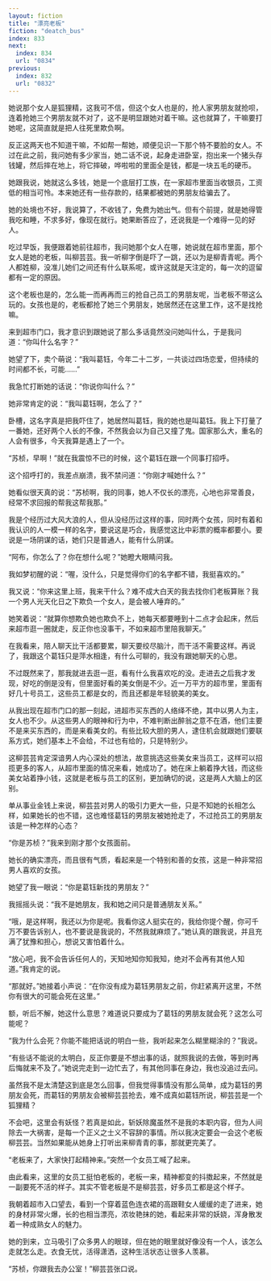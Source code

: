 ```yaml
---
layout: fiction
title: "漂亮老板"
fiction: "deatch_bus"
index: 833
next:
  index: 834
  url: "0834"
previous:
  index: 832
  url: "0832"
---
```

她说那个女人是狐狸精，这我可不信，但这个女人也是的，抢人家男朋友就抢呗，连着抢她三个男朋友就不对了，这不是明显跟她对着干嘛。这也就算了，干嘛要打她呢，这简直就是把人往死里欺负啊。

反正这两天也不知道干嘛，不如帮一帮她，顺便见识一下那个特不要脸的女人。不过在此之前，我问她有多少家当，她二话不说，起身走进卧室，抱出来一个猪头存钱罐，然后摔在地上，将它摔破，哗啦啦的里面全是钱，都是一块五毛的硬币。

她跟我说，她就这么多钱，她是一个底层打工族，在一家超市里面当收银员，工资低的相当可怜。本来她还有一些存款的，结果都被她的男朋友给骗去了。

她的处境也不好，我说算了，不收钱了，免费为她出气。但有个前提，就是她得管我吃和睡，不求多好，像现在就行。她果断答应了，还说我是一个难得一见的好人。

吃过早饭，我便跟着她前往超市，我问她那个女人在哪，她说就在超市里面，那个女人是她的老板，叫柳芸芸。我一听柳字倒是吓了一跳，还以为是柳青青呢。两个人都姓柳，没准儿她们之间还有什么联系呢，或许这就是天注定的，每一次的逗留都有一定的原因。

这个老板也是的，怎么能一而再再而三的抢自己员工的男朋友呢，当老板不带这么玩的。女孩也是的，老板都抢了她三个男朋友，她居然还在这里工作，这不是找抢嘛。

来到超市门口，我才意识到跟她说了那么多话竟然没问她叫什么，于是我问道：“你叫什么名字？”

她望了下，卖个萌说：“我叫葛钰，今年二十二岁，一共谈过四场恋爱，但持续的时间都不长，可能……”

我急忙打断她的话说：“你说你叫什么？”

她非常肯定的说：“我叫葛钰啊，怎么了？”

卧槽，这名字真是把我吓住了，她居然叫葛钰，我的她也是叫葛钰。我上下打量了一番她，还好两个人长的不像，不然我会以为自己又撞了鬼。国家那么大，重名的人会有很多，今天我算是遇上了一个。

“苏桢，早啊！”就在我震惊不已的时候，这个葛钰在跟一个同事打招呼。

这个招呼打的，我差点崩溃，我不禁问道：“你刚才喊她什么？”

她看似很天真的说：“苏桢啊，我的同事，她人不仅长的漂亮，心地也非常善良，经常不求回报的帮我这帮我那。”

我是个经历过大风大浪的人，但从没经历过这样的事，同时两个女孩，同时有着和我认识的人一模一样的名字，要说这是巧合，我感觉这比中彩票的概率都要小。要说是一场阴谋的话，她们只是普通人，能有什么阴谋。

“阿布，你怎么了？你在想什么呢？”她瞪大眼睛问我。

我如梦初醒的说：“喔，没什么，只是觉得你们的名字都不错，我挺喜欢的。”

我又说：“你来这里上班，我来干什么？难不成大白天的我去找你们老板算账？我一个男人光天化日之下欺负一个女人，是会被人唾弃的。”

她笑着说：“就算你想欺负她也欺负不上，她每天都要睡到十二点才会起床，然后来超市逛一圈就走，反正你也没事干，不如来超市里陪我聊天。”

在我看来，陪人聊天比干活都要累，聊天要绞尽脑汁，而干活不需要这样。再说了，我跟这个葛钰只是萍水相逢，有什么可聊的，我没有跟她聊天的心思。

不过既然来了，那我就进去逛一逛，看有什么我喜欢吃的没。走进去之后我才发现，好吃的倒是没有，但里面好看的美女倒是不少。近一万平方的超市里，里面有好几十号员工，这些员工都是女的，而且还都是年轻貌美的美女。

从我出现在超市门口的那一刻起，进超市买东西的人络绎不绝，其中以男人为主，女人也不少。从这些男人的眼神和行为中，不难判断出醉翁之意不在酒，他们主要不是来买东西的，而是来看美女的。有些比较大胆的男人，逮住机会就跟她们要联系方式，她们基本上不会给，不过也有给的，只是特别少。

这柳芸芸肯定深谙男人内心深处的想法，故意挑选这些美女来当员工，这样可以招揽更多的客人，从超市里面的情况来看，她成功了。她在床上躺着挣大钱，而这些美女站着挣小钱，这就是老板与员工的区别，更加确切的说，这是两人大脑上的区别。

单从事业金钱上来说，柳芸芸对男人的吸引力更大一些，只是不知她的长相怎么样，如果她长的也不错，这也难怪葛钰的男朋友被她抢走了，不过抢员工的男朋友该是一种怎样的心态？

“你是苏桢？”我来到刚才那个女孩面前。

她长的确实漂亮，而且很有气质，看起来是一个特别和善的女孩，这是一种非常招男人喜欢的女孩。

她望了我一眼说：“你是葛钰新找的男朋友？”

我摇摇头说：“我不是她朋友，我和她之间只是普通朋友关系。”

“哦，是这样啊，我还以为你是呢。我看你这人挺实在的，我给你提个醒，你可千万不要告诉别人，也不要说是我说的，不然我就麻烦了。”她认真的跟我说，并且充满了犹豫和担心，想说又害怕着什么。

“放心吧，我不会告诉任何人的，天知地知你知我知，绝对不会再有其他人知道。”我肯定的说。

“那就好。”她接着小声说：“在你没有成为葛钰男朋友之前，你赶紧离开这里，不然你有很大的可能会死在这里。”

额，听后不解，她这什么意思？难道说只要成为了葛钰的男朋友就会死？这怎么可能呢？

“我为什么会死？你能不能把话说的明白一些，我听起来怎么糊里糊涂的？”我说。

“有些话不能说的太明白，反正你要是不想出事的话，就照我说的去做，等到时再后悔就来不及了。”她说完走到一边忙去了，有其他同事在身边，我也没追过去问。

虽然我不是太清楚这到底是怎么回事，但我觉得事情没有那么简单，成为葛钰的男朋友会死，而葛钰的男朋友会被柳芸芸抢去，难不成真如葛钰所说，柳芸芸是一个狐狸精？

不会吧，这里会有妖怪？若真是如此，斩妖除魔虽然不是我的本职内容，但为人间除去一大祸害，是每一个正义之士义不容辞的事情。所以我决定要会一会这个老板柳芸芸。当然如果能从她身上打听出来柳青青的事，那就更完美了。

“老板来了，大家快打起精神来。”突然一个女员工喊了起来。

由此看来，这里的女员工挺怕老板的，老板一来，精神都变的抖擞起来，不然就是一副要死不活的样子。其实不管老板是不是柳芸芸，好多员工都是这个样子。

我朝着超市入口望去，看到一个穿着蓝色连衣裙的高跟鞋女人缓缓的走了进来，她的身材非常火爆，长的也相当漂亮，浓妆艳抹的她，看起来非常的妖娆，浑身散发着一种成熟女人的魅力。

她的到来，立马吸引了众多男人的眼球，但在她的眼里就好像没有一个人，该怎么走就怎么走。衣食无忧，活得潇洒，这种生活状态让很多人羡慕。

“苏桢，你跟我去办公室！”柳芸芸张口说。